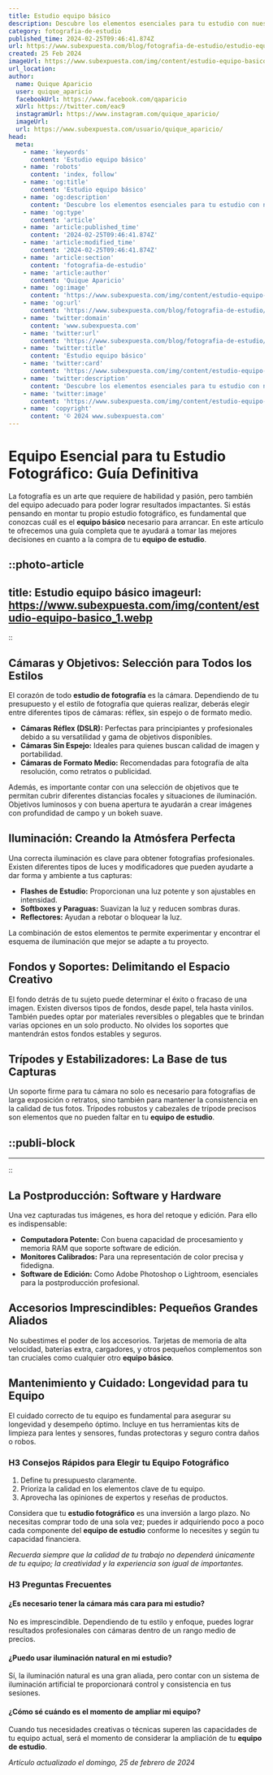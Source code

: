 ```yaml
---
title: Estudio equipo básico
description: Descubre los elementos esenciales para tu estudio con nuestro análisis de equipo básico; efectividad y calidad al alcance de tu proyecto.
category: fotografia-de-estudio
published_time: 2024-02-25T09:46:41.874Z
url: https://www.subexpuesta.com/blog/fotografia-de-estudio/estudio-equipo-basico
created: 25 Feb 2024
imageUrl: https://www.subexpuesta.com/img/content/estudio-equipo-basico_1.webp
url_location:
author:
  name: Quique Aparicio
  user: quique_aparicio
  facebookUrl: https://www.facebook.com/qaparicio
  xUrl: https://twitter.com/eac9
  instagramUrl: https://www.instagram.com/quique_aparicio/
  imageUrl: 
  url: https://www.subexpuesta.com/usuario/quique_aparicio/
head:
  meta:
    - name: 'keywords'
      content: 'Estudio equipo básico'
    - name: 'robots'
      content: 'index, follow'
    - name: 'og:title'
      content: 'Estudio equipo básico'
    - name: 'og:description'
      content: 'Descubre los elementos esenciales para tu estudio con nuestro análisis de equipo básico; efectividad y calidad al alcance de tu proyecto.'
    - name: 'og:type'
      content: 'article'
    - name: 'article:published_time'
      content: '2024-02-25T09:46:41.874Z'
    - name: 'article:modified_time'
      content: '2024-02-25T09:46:41.874Z'
    - name: 'article:section'
      content: 'fotografia-de-estudio'
    - name: 'article:author'
      content: 'Quique Aparicio'
    - name: 'og:image'
      content: 'https://www.subexpuesta.com/img/content/estudio-equipo-basico_1.webp'
    - name: 'og:url'
      content: 'https://www.subexpuesta.com/blog/fotografia-de-estudio/estudio-equipo-basico'
    - name: 'twitter:domain'
      content: 'www.subexpuesta.com'
    - name: 'twitter:url'
      content: 'https://www.subexpuesta.com/blog/fotografia-de-estudio/estudio-equipo-basico'
    - name: 'twitter:title'
      content: 'Estudio equipo básico'
    - name: 'twitter:card'
      content: 'https://www.subexpuesta.com/img/content/estudio-equipo-basico_1.webp'
    - name: 'twitter:description'
      content: 'Descubre los elementos esenciales para tu estudio con nuestro análisis de equipo básico; efectividad y calidad al alcance de tu proyecto.'
    - name: 'twitter:image'
      content: 'https://www.subexpuesta.com/img/content/estudio-equipo-basico_1.webp'
    - name: 'copyright'
      content: '© 2024 www.subexpuesta.com'
---
```

# Equipo Esencial para tu Estudio Fotográfico: Guía Definitiva

La fotografía es un arte que requiere de habilidad y pasión, pero también del equipo adecuado para poder lograr resultados impactantes. Si estás pensando en montar tu propio estudio fotográfico, es fundamental que conozcas cuál es el **equipo básico** necesario para arrancar. En este artículo te ofrecemos una guía completa que te ayudará a tomar las mejores decisiones en cuanto a la compra de tu **equipo de estudio**.


::photo-article
---
title: Estudio equipo básico
imageurl: https://www.subexpuesta.com/img/content/estudio-equipo-basico_1.webp
---
::


## Cámaras y Objetivos: Selección para Todos los Estilos

El corazón de todo **estudio de fotografía** es la cámara. Dependiendo de tu presupuesto y el estilo de fotografía que quieras realizar, deberás elegir entre diferentes tipos de cámaras: réflex, sin espejo o de formato medio.

- **Cámaras Réflex (DSLR):** Perfectas para principiantes y profesionales debido a su versatilidad y gama de objetivos disponibles.
- **Cámaras Sin Espejo:** Ideales para quienes buscan calidad de imagen y portabilidad.
- **Cámaras de Formato Medio:** Recomendadas para fotografía de alta resolución, como retratos o publicidad.

Además, es importante contar con una selección de objetivos que te permitan cubrir diferentes distancias focales y situaciones de iluminación. Objetivos luminosos y con buena apertura te ayudarán a crear imágenes con profundidad de campo y un bokeh suave.

## Iluminación: Creando la Atmósfera Perfecta

Una correcta iluminación es clave para obtener fotografías profesionales. Existen diferentes tipos de luces y modificadores que pueden ayudarte a dar forma y ambiente a tus capturas:

- **Flashes de Estudio:** Proporcionan una luz potente y son ajustables en intensidad.
- **Softboxes y Paraguas:** Suavizan la luz y reducen sombras duras.
- **Reflectores:** Ayudan a rebotar o bloquear la luz.

La combinación de estos elementos te permite experimentar y encontrar el esquema de iluminación que mejor se adapte a tu proyecto.

## Fondos y Soportes: Delimitando el Espacio Creativo

El fondo detrás de tu sujeto puede determinar el éxito o fracaso de una imagen. Existen diversos tipos de fondos, desde papel, tela hasta vinilos. También puedes optar por materiales reversibles o plegables que te brindan varias opciones en un solo producto. No olvides los soportes que mantendrán estos fondos estables y seguros.

## Trípodes y Estabilizadores: La Base de tus Capturas

Un soporte firme para tu cámara no solo es necesario para fotografías de larga exposición o retratos, sino también para mantener la consistencia en la calidad de tus fotos. Trípodes robustos y cabezales de trípode precisos son elementos que no pueden faltar en tu **equipo de estudio**.


  ::publi-block
  ---
  ---
  ::
  
  
## La Postproducción: Software y Hardware

Una vez capturadas tus imágenes, es hora del retoque y edición. Para ello es indispensable:

- **Computadora Potente:** Con buena capacidad de procesamiento y memoria RAM que soporte software de edición.
- **Monitores Calibrados:** Para una representación de color precisa y fidedigna.
- **Software de Edición:** Como Adobe Photoshop o Lightroom, esenciales para la postproducción profesional.

## Accesorios Imprescindibles: Pequeños Grandes Aliados

No subestimes el poder de los accesorios. Tarjetas de memoria de alta velocidad, baterías extra, cargadores, y otros pequeños complementos son tan cruciales como cualquier otro **equipo básico**.

## Mantenimiento y Cuidado: Longevidad para tu Equipo

El cuidado correcto de tu equipo es fundamental para asegurar su longevidad y desempeño óptimo. Incluye en tus herramientas kits de limpieza para lentes y sensores, fundas protectoras y seguro contra daños o robos.

### H3 Consejos Rápidos para Elegir tu Equipo Fotográfico

1. Define tu presupuesto claramente.
2. Prioriza la calidad en los elementos clave de tu equipo.
3. Aprovecha las opiniones de expertos y reseñas de productos.

Considera que tu **estudio fotográfico** es una inversión a largo plazo. No necesitas comprar todo de una sola vez; puedes ir adquiriendo poco a poco cada componente del **equipo de estudio** conforme lo necesites y según tu capacidad financiera.

*Recuerda siempre que la calidad de tu trabajo no dependerá únicamente de tu equipo; la creatividad y la experiencia son igual de importantes.*

### H3 Preguntas Frecuentes

#### ¿Es necesario tener la cámara más cara para mi estudio?
No es imprescindible. Dependiendo de tu estilo y enfoque, puedes lograr resultados profesionales con cámaras dentro de un rango medio de precios.

#### ¿Puedo usar iluminación natural en mi estudio?
Sí, la iluminación natural es una gran aliada, pero contar con un sistema de iluminación artificial te proporcionará control y consistencia en tus sesiones.

#### ¿Cómo sé cuándo es el momento de ampliar mi equipo?
Cuando tus necesidades creativas o técnicas superen las capacidades de tu equipo actual, será el momento de considerar la ampliación de tu **equipo de estudio**.

_Artículo actualizado el domingo, 25 de febrero de 2024_